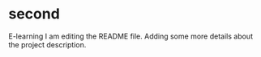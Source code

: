 # second
E-learning
I am editing the README file. Adding some more details about the project description.
